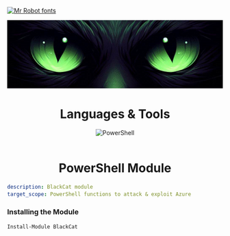 [![Mr Robot fonts](https://see.fontimg.com/api/renderfont4/g123/eyJyIjoiZnMiLCJoIjoxMjUsInciOjE1MDAsImZzIjo4MywiZmdjIjoiI0VGMDkwOSIsImJnYyI6IiMxMTAwMDAiLCJ0IjoxfQ/QiA3IDQgYyBLIEMgQCBU/mrrobot.png)](https://www.fontspace.com/category/mr-robot)

![logo](/.github/media/cateye.png?raw=true)

<div align="center">

Languages & Tools
=================

<img width="50" src="https://cdn.jsdelivr.net/gh/devicons/devicon@latest/icons/powershell/powershell-original.svg" alt="PowerShell" title=PowerShell />
<br>
<br>

PowerShell Module
=================

</div>

```yaml
description: BlackCat module
target_scope: PowerShell functions to attack & exploit Azure
```

### Installing the Module

```powershell
Install-Module BlackCat
``` 